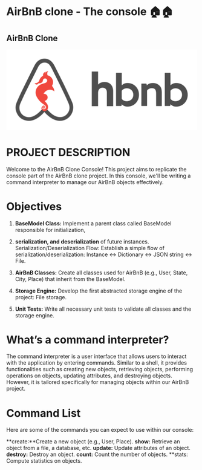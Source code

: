 # AirBnB clone - The console 🏠🏠
## AirBnB Clone

![alt text](image-1.png)


# PROJECT DESCRIPTION
Welcome to the AirBnB Clone Console! This project aims to replicate the console part of the AirBnB clone project. In this console, we'll be writing a command interpreter to manage our AirBnB objects effectively.

# Objectives

1. **BaseModel Class:** Implement a parent class called BaseModel responsible for initialization, 

2. **serialization, and deserialization** of future instances.
Serialization/Deserialization Flow: Establish a simple flow of serialization/deserialization: Instance <-> Dictionary <-> JSON string <-> File.


3. **AirBnB Classes:** Create all classes used for AirBnB (e.g., User, State, City, Place) that inherit from the BaseModel.

4. **Storage Engine:** Develop the first abstracted storage engine of the project: File storage.


5. **Unit Tests:** Write all necessary unit tests to validate all classes and the storage engine.


# What’s a command interpreter?
The command interpreter is a user interface that allows users to interact with the application by entering commands. Similar to a shell, it provides functionalities such as creating new objects, retrieving objects, performing operations on objects, updating attributes, and destroying objects. However, it is tailored specifically for managing objects within our AirBnB project.

# Command List

Here are some of the commands you can expect to use within our console:

**create:**Create a new object (e.g., User, Place).
**show:** Retrieve an object from a file, a database, etc.
**update:** Update attributes of an object.
**destroy:** Destroy an object.
**count:** Count the number of objects.
**stats: Compute statistics on objects.